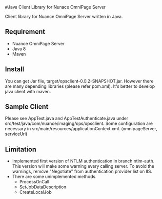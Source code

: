 #Java Client Library for Nunace OmniPage Server

Client library for Nuance OmniPage Server written in Java.

## Requirement

* Nuance OmniPage Server
* Java 8
* Maven

## Install

You can get Jar file, target/opsclient-0.0.2-SNAPSHOT.jar. However there are many depending libraries (please refer pom.xml). It's better to develop java client with maven.

## Sample Client

Please see AppTest.java and AppTestAuthenticate.java under src/test/java/com/nuance/imaging/ops/opsclient. 
Some configuration are necessary in src/main/resources/applicationContext.xml. (omnipageServer, serviceUrl)

## Limitation

* Implemented first version of NTLM authentication in branch ntlm-auth. This version will make some warning every calling server. To avoid the warnings, remove "Negotiate" from authentication provider list on IIS.
* There are some unimplemented methods.
  * ProcessOnCall
  * SetJobDataDescription
  * CreateLocalJob